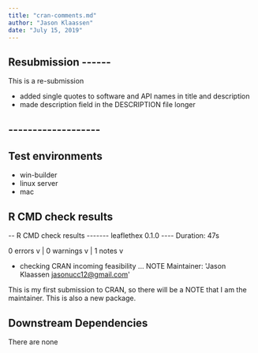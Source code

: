 ```yaml
---
title: "cran-comments.md"
author: "Jason Klaassen"
date: "July 15, 2019"
---
```


## Resubmission ------

This is a re-submission

* added single quotes to software and API names in title and description
* made description field in the DESCRIPTION file longer

## -------------------


## Test environments

* win-builder
* linux server
* mac


## R CMD check results

-- R CMD check results ------- leaflethex 0.1.0 ----
Duration: 47s

0 errors v | 0 warnings v | 1 notes v

* checking CRAN incoming feasibility ... NOTE
Maintainer: 'Jason Klaassen <jasonucc12@gmail.com>'


This is my first submission to CRAN, so there will be a NOTE that I am the maintainer.
This is also a new package.

## Downstream Dependencies

There are none